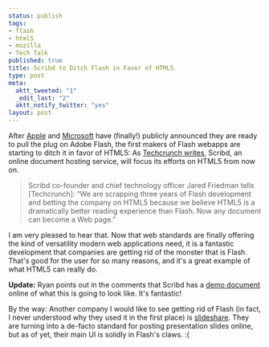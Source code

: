 ```yaml
--- 
status: publish
tags: 
- flash
- html5
- mozilla
- Tech Talk
published: true
title: Scribd to Ditch Flash in Favor of HTML5
type: post
meta: 
  aktt_tweeted: "1"
  _edit_last: "2"
  aktt_notify_twitter: "yes"
layout: post
---
```

After <a href="http://techcrunch.com/2010/04/29/steve-jobs-apple-adobe-flash/">Apple</a> and <a href="http://techcrunch.com/2010/04/30/microsoft-html5/">Microsoft</a> have (finally!) publicly announced they are ready to pull the plug on Adobe Flash, the first makers of Flash webapps are starting to ditch it in favor of HTML5: As <a href="http://techcrunch.com/2010/05/05/scribd-html5/">Techcrunch writes</a>, Scribd, an online document hosting service, will focus its efforts on HTML5 from now on.

<blockquote>Scribd co-founder and chief technology officer Jared Friedman tells [Techcrunch]: “We are scrapping three years of Flash development and betting the company on HTML5 because we believe HTML5 is a dramatically better reading experience than Flash. Now any document can become a Web page.”</blockquote>

I am very pleased to hear that. Now that web standards are finally offering the kind of versatility modern web applications need, it is a fantastic development that companies are getting rid of the monster that is Flash. That's good for the user for so many reasons, and it's a great example of what HTML5 can really do.

<strong>Update:</strong> Ryan points out in the comments that Scribd has a <a href="http://www.scribd.com/documents/30964170/Scribd-in-HTML5">demo document</a> online of what this is going to look like. It's fantastic!

By the way: Another company I would like to see getting rid of Flash (in fact, I never understood why they used it in the first place) is <a href="http://slideshare.net">slideshare</a>. They are turning into a de-facto standard for posting presentation slides online, but as of yet, their main UI is solidly in Flash's claws. :(
